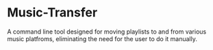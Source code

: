 # Music-Transfer
A command line tool designed for moving playlists to and from various music platfroms, eliminating the need for the user to do it manually.
